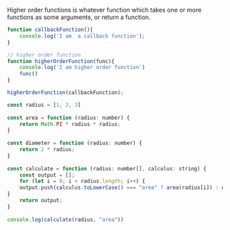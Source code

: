 Higher order functions is whatever function which takes one or more functions as some arguments, or return a function.
```js
function callbackFunction(){
    console.log('I am  a callback function');
}

// higher order function
function higherOrderFunction(func){
    console.log('I am higher order function')
    func()
}

higherOrderFunction(callbackFunction);
```

```js
const radius = [1, 2, 3]
  
const area = function (radius: number) {
	return Math.PI * radius * radius;
}
  
const diameter = function (radius: number) {
	return 2 * radius;
}
  
const calculate = function (radius: number[], calculus: string) {
	const output = [];
	for (let i = 0; i < radius.length; i++) {
	output.push(calculus.toLowerCase() === "area" ? area(radius[i]) : diameter(radius[i]));
}
	return output;
}
  
console.log(calculate(radius, "area"))
```